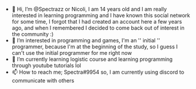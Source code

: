 - 👋 Hi, I’m @Spectrazz or Nicoli, I am 14 years old and I am really interested in learning programming and I have known this social network for some time, I forgot that I had created an account here a few years ago, and when I remembered I decided to come back out of interest in the community :)
- 👀 I’m interested in programming and games, I'm an '' initial '' programmer, because I'm at the beginning of the study, so I guess I can't use the initial programmer for me right now
- 🌱 I’m currently learning logistic course and learning programming through youtube tutorials lol
- 📫 How to reach me; Spectra#9954 so, I am currently using discord to communicate with others  

<!---
Spectrazz/Spectrazz is a ✨ special ✨ repository because its `README.md` (this file) appears on your GitHub profile.
You can click the Preview link to take a look at your changes.
--->
